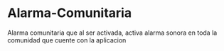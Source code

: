 # Alarma-Comunitaria
Alarma comunitaria que al ser activada, activa alarma sonora en toda la comunidad que cuente con la aplicacion
